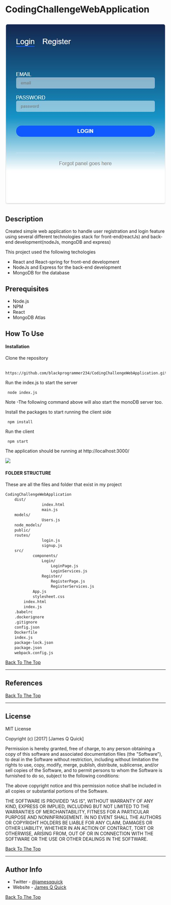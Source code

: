 # CodingChallengeWebApplication

![Project Image](public/images/screenshots/loginpagewebapp.JPG)
---

## Description
Created simple web application to handle user registration and login feature using several different technologies stack for front-end(reactJs) and back-end development(nodeJs, mongoDB and express)

This project used the following techologies
- React and React-spring for front-end development
- NodeJs and Express for the back-end development
- MongoDB for the database

## Prerequisites
- Node.js
- NPM
- React
- MongoDB Atlas 

## How To Use

#### Installation
Clone the repository

```
 https://github.com/blackprogrammer234/CodingChallengeWebApplication.git
```
Run the index.js to start the server 

```
 node index.js
```
Note
-The following command above will also start the monoDB server too.

Install the packages to start running the client side

```
 npm install
```

Run the client 

```
 npm start
```
The application should be running at http://localhost:3000/

<a href="https://imgflip.com/gif/4z3i3h"><img src= https://imgflip.com/gif/4z3ioe></a>

#### FOLDER STRUCTURE 
These are all the files and folder that exist in my project

```
CodingChallengeWebApplication
    dist/
                index.html
                main.js
    models/
                Users.js
    node_models/
    public/
    routes/
                login.js
                signup.js
    src/
            components/
                Login/
                    LoginPage.js
                    LoginServices.js
                Register/   
                    RegisterPage.js
                    RegisterServices.js 
            App.js
            stylesheet.css
        index.html
        index.js
    .babelrc
    .dockerignore
    .gitignore
    config.json
    Dockerfile
    index.js
    package-lock.json
    package.json
    webpack.config.js
```
[Back To The Top](#read-me-template)

---

## References
[Back To The Top](#read-me-template)

---

## License

MIT License

Copyright (c) [2017] [James Q Quick]

Permission is hereby granted, free of charge, to any person obtaining a copy
of this software and associated documentation files (the "Software"), to deal
in the Software without restriction, including without limitation the rights
to use, copy, modify, merge, publish, distribute, sublicense, and/or sell
copies of the Software, and to permit persons to whom the Software is
furnished to do so, subject to the following conditions:

The above copyright notice and this permission notice shall be included in all
copies or substantial portions of the Software.

THE SOFTWARE IS PROVIDED "AS IS", WITHOUT WARRANTY OF ANY KIND, EXPRESS OR
IMPLIED, INCLUDING BUT NOT LIMITED TO THE WARRANTIES OF MERCHANTABILITY,
FITNESS FOR A PARTICULAR PURPOSE AND NONINFRINGEMENT. IN NO EVENT SHALL THE
AUTHORS OR COPYRIGHT HOLDERS BE LIABLE FOR ANY CLAIM, DAMAGES OR OTHER
LIABILITY, WHETHER IN AN ACTION OF CONTRACT, TORT OR OTHERWISE, ARISING FROM,
OUT OF OR IN CONNECTION WITH THE SOFTWARE OR THE USE OR OTHER DEALINGS IN THE
SOFTWARE.

[Back To The Top](#read-me-template)

---

## Author Info

- Twitter - [@jamesqquick](https://twitter.com/jamesqquick)
- Website - [James Q Quick](https://jamesqquick.com)

[Back To The Top](#read-me-template)
